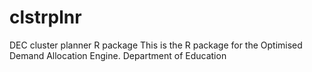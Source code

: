 # clstrplnr
DEC cluster planner R package
This is the R package for the Optimised Demand Allocation Engine. Department of Education
